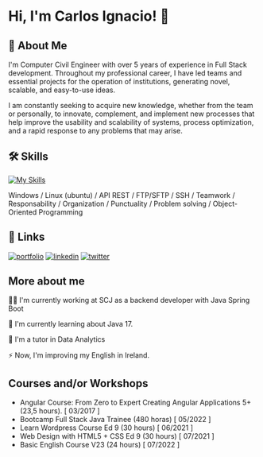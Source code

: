 
# Hi, I'm Carlos Ignacio! 👋


## 🚀 About Me
I'm Computer Civil Engineer with over 5 years of experience in Full Stack development. Throughout my professional career, I have led teams and essential projects for the operation of institutions, generating novel, scalable, and easy-to-use ideas.

I am constantly seeking to acquire new knowledge, whether from the team or personally, to innovate, complement, and implement new processes that help improve the usability and scalability of systems, process optimization, and a rapid response to any problems that may arise.


## 🛠 Skills

[![My Skills](https://skillicons.dev/icons?i=java,spring,html,css,angular,androidstudio,bootstrap,eclipse,git,jenkins,linux,mysql,nodejs,php,postgres,postman,py,r,vscode,wordpress)](https://skillicons.dev)

Windows / Linux (ubuntu) / API REST / FTP/SFTP / SSH / Teamwork / Responsability / Organization / Punctuality / Problem solving / Object-Oriented Programming
## 🔗 Links
[![portfolio](https://img.shields.io/badge/my_portfolio-000?style=for-the-badge&logo=ko-fi&logoColor=white)](https://nachooooooox.github.io/)
[![linkedin](https://img.shields.io/badge/linkedin-0A66C2?style=for-the-badge&logo=linkedin&logoColor=white)](www.linkedin.com/in/carlos-ignacio-tapia)
[![twitter](https://img.shields.io/badge/twitter-1DA1F2?style=for-the-badge&logo=twitter&logoColor=white)](https://twitter.com/)


## More about me
👩‍💻 I'm currently working at SCJ as a backend developer with Java Spring Boot

🧠 I'm currently learning about Java 17.

💬 I'm a tutor in Data Analytics

⚡️ Now, I'm improving my English in Ireland.


## Courses and/or Workshops

- Angular Course: From Zero to Expert Creating Angular Applications 5+ (23,5 hours).
[ 03/2017 ]
- Bootcamp Full Stack Java Trainee (480 horas)
[ 05/2022 ]
- Learn Wordpress Course Ed 9 (30 hours)
[ 06/2021 ]
- Web Design with HTML5 + CSS Ed 9 (30 hours)
[ 07/2021 ]
- Basic English Course V23 (24 hours)
[ 07/2022 ]

